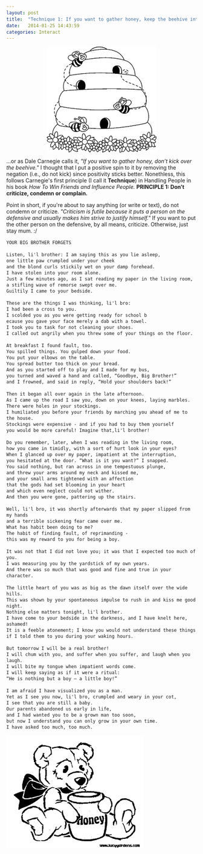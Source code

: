 ```yaml
---
layout: post
title:  "Technique 1: If you want to gather honey, keep the beehive intact."
date:   2014-01-25 14:43:59
categories: Interact
---
```


<img src="/assets/beehive.jpg" style="display: block; margin: auto;" width=""/>


...or as Dale Carnegie calls it, *"If you want to gather honey, don’t kick over the beehive."*  I thought that I put a positive spin to it by removing the negation (i.e., do not kick) since positivity sticks better. Nonethless, this follows Carnegie's first principle (I call it **Technique**) in Handling People in his book *How To Win Friends and Influence People.* **PRINCIPLE 1:  Don’t criticize, condemn or complain.**

Point in short, if you're about to say anything (or write or text), do not condemn or criticize.  *"Criticism is futile because it puts a person on the defensive and usually makes him strive to justify himself."* If you want to put the other person on the defensive, by all means, criticize.  Otherwise, just stay mum.  :/




    YOUR BIG BROTHER FORGETS

    Listen, li'l brother: I am saying this as you lie asleep, 
    one little paw crumpled under your cheek
    and the blond curls stickily wet on your damp forehead. 
    I have stolen into your room alone. 
    Just a few minutes ago, as I sat reading my paper in the living room, 
    a stifling wave of remorse swept over me. 
    Guiltily I came to your bedside.

    These are the things I was thinking, li'l bro: 
    I had been a cross to you. 
    I scolded you as you were getting ready for school b
    ecause you gave your face merely a dab with a towel. 
    I took you to task for not cleaning your shoes. 
    I called out angrily when you threw some of your things on the floor.

    At breakfast I found fault, too. 
    You spilled things. You gulped down your food. 
    You put your elbows on the table. 
    You spread butter too thick on your bread. 
    And as you started off to play and I made for my bus, 
    you turned and waved a hand and called, “Goodbye, Big Brother!” 
    and I frowned, and said in reply, “Hold your shoulders back!”

    Then it began all over again in the late afternoon. 
    As I came up the road I saw you, down on your knees, laying marbles. 
    There were holes in your stockings. 
    I humiliated you before your friends by marching you ahead of me to the house. 
    Stockings were expensive - and if you had to buy them yourself 
    you would be more careful! Imagine that,li'l brother!

    Do you remember, later, when I was reading in the living room, 
    how you came in timidly, with a sort of hurt look in your eyes? 
    When I glanced up over my paper, impatient at the interruption, 
    you hesitated at the door. “What is it you want?” I snapped.
    You said nothing, but ran across in one tempestuous plunge, 
    and threw your arms around my neck and kissed me, 
    and your small arms tightened with an affection 
    that the gods had set blooming in your heart 
    and which even neglect could not wither. 
    And then you were gone, pattering up the stairs.

    Well, li'l bro, it was shortly afterwards that my paper slipped from my hands 
    and a terrible sickening fear came over me. 
    What has habit been doing to me? 
    The habit of finding fault, of reprimanding - 
    this was my reward to you for being a boy. 

    It was not that I did not love you; it was that I expected too much of you. 
    I was measuring you by the yardstick of my own years.
    And there was so much that was good and fine and true in your character. 
    
    The little heart of you was as big as the dawn itself over the wide hills. 
    This was shown by your spontaneous impulse to rush in and kiss me good night. 
    Nothing else matters tonight, li'l brother. 
    I have come to your bedside in the darkness, and I have knelt here, ashamed!
    It is a feeble atonement; I know you would not understand these things 
    if I told them to you during your waking hours. 

    But tomorrow I will be a real brother! 
    I will chum with you, and suffer when you suffer, and laugh when you laugh. 
    I will bite my tongue when impatient words come. 
    I will keep saying as if it were a ritual: 
    “He is nothing but a boy – a little boy!”

    I am afraid I have visualized you as a man. 
    Yet as I see you now, li'l bro, crumpled and weary in your cot, 
    I see that you are still a baby. 
    Our parents abandoned us early in life, 
    and I had wanted you to be a grown man too soon, 
    but now I understand you can only grow in your own time. 
    I have asked too much, too much.

        
        
<img src="/assets/honeybear.jpg" width=""/>


